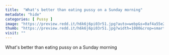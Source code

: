 ```yaml
---
title:  "What's better than eating pussy on a Sunday morning"
metadate: "hide"
categories: [ Pussy ]
image: "https://preview.redd.it/h6k6j6pi03r51.jpg?auto=webp&s=0af4a55e24327ef8ecc28fd4b8350c2265a22f3b"
thumb: "https://preview.redd.it/h6k6j6pi03r51.jpg?width=1080&crop=smart&auto=webp&s=3357d33f09fcec16da927a364ed430bc5329a6b9"
visit: ""
---
```

What's better than eating pussy on a Sunday morning
